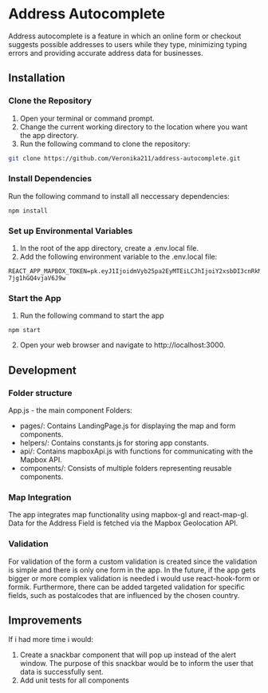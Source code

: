 # Address Autocomplete

Address autocomplete is a feature in which an online form or checkout suggests possible
addresses to users while they type, minimizing typing errors and providing accurate address
data for businesses.

## Installation

### Clone the Repository

1. Open your terminal or command prompt.
2. Change the current working directory to the location where you want the app directory.
3. Run the following command to clone the repository:

```bash
git clone https://github.com/Veronika211/address-autocomplete.git
```

### Install Dependencies

Run the following command to install all neccessary dependencies:
```
npm install
```

### Set up Environmental Variables
1. In the root of the app directory, create a .env.local file.
2. Add the following environment variable to the .env.local file:
```
REACT_APP_MAPBOX_TOKEN=pk.eyJ1IjoidmVyb25pa2EyMTEiLCJhIjoiY2xsbDI3cnRkMDlpaDNsbmYwcDR2Y3FkaSJ9.dNnVG-7jg1hGQ4vjaV6J9w
```

### Start the App
1. Run the following command to start the app
```
npm start
```
2. Open your web browser and navigate to http://localhost:3000.

## Development
### Folder structure
App.js - the main component
Folders:
- pages/: Contains LandingPage.js for displaying the map and form components.
- helpers/: Contains constants.js for storing app constants.
- api/: Contains mapboxApi.js with functions for communicating with the Mapbox API.
- components/: Consists of multiple folders representing reusable components.

### Map Integration
The app integrates map functionality using mapbox-gl and react-map-gl. Data for the Address Field is fetched via the Mapbox Geolocation API.

### Validation
For validation of the form a custom validation is created since the validation is simple and there is only one form in the app. In the future, if the app gets bigger or more complex validation is needed i would use react-hook-form or formik. Furthermore, there can be added targeted validation for specific fields, such as postalcodes that are influenced by the chosen country.

## Improvements
If i had more time i would:
 1. Create a snackbar component that will pop up instead of the alert window. The purpose of this snackbar would be to inform the user that data is successfully sent.
 2. Add unit tests for all components



